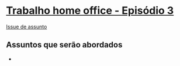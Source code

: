 # [Trabalho home office - Episódio 3](https://www.youtube.com/watch?v=GPhH6t52veU)

[Issue de assunto](https://github.com/erichideki/mesadebar/issues/5)

## Assuntos que serão abordados

- 


